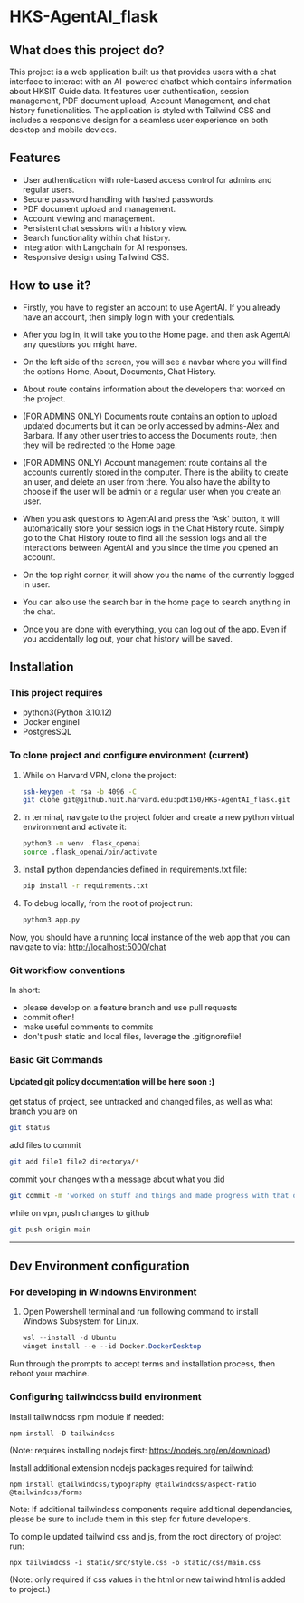 # HKS-AgentAI_flask

## What does this project do?

This project is a web application built us that provides users with a chat interface to interact with an AI-powered chatbot which contains information about HKSIT Guide data. It features user authentication, session management, PDF document upload, Account Management, and chat history functionalities. The application is styled with Tailwind CSS and includes a responsive design for a seamless user experience on both desktop and mobile devices.

## Features

- User authentication with role-based access control for admins and regular users.
- Secure password handling with hashed passwords.
- PDF document upload and management.
- Account viewing and management.
- Persistent chat sessions with a history view.
- Search functionality within chat history.
- Integration with Langchain for AI responses.
- Responsive design using Tailwind CSS.

## How to use it?

- Firstly, you have to register an account to use AgentAI. If you already have an account, then simply login with your credentials.

- After you log in, it will take you to the Home page. and then ask AgentAI any questions you might have.

- On the left side of the screen, you will see a navbar where you will find the options Home, About, Documents, Chat History.

- About route contains information about the developers that worked on the project.

- (FOR ADMINS ONLY) Documents route contains an option to upload updated documents but it can be only accessed by admins-Alex and Barbara. If any other user tries to access the Documents route, then they will be redirected to the Home page.

- (FOR ADMINS ONLY) Account management route contains all the accounts currently stored in the computer. There is the ability to create an user, and delete an user from there. You also have the ability to choose if the user will be admin or a regular user when you create an user.

- When you ask questions to AgentAI and press the 'Ask' button, it will automatically store your session logs in the Chat History route. Simply go to the Chat History route to find all the session logs and all the interactions between AgentAI and you since the time you opened an account.

- On the top right corner, it will show you the name of the currently logged in user.

- You can also use the search bar in the home page to search anything in the chat.

- Once you are done with everything, you can log out of the app. Even if you accidentally log out, your chat history will be saved.

## Installation

### This project requires

- python3(Python 3.10.12)
- Docker engineI
- PostgresSQL

### To clone project and configure environment (current)

  1. While on Harvard VPN, clone the project:

      ```bash
      ssh-keygen -t rsa -b 4096 -C 
      git clone git@github.huit.harvard.edu:pdt150/HKS-AgentAI_flask.git
      ```

  2. In terminal, navigate to the project folder and create a new python virtual environment and activate it:
  
      ```bash
      python3 -m venv .flask_openai
      source .flask_openai/bin/activate
      ```

  3. Install python dependancies defined in requirements.txt file:

      ```bash
      pip install -r requirements.txt
      ```

  4. To debug locally, from the root of project run:

      ```bash
      python3 app.py
      ```

Now, you should have a running local instance of the web app that you can navigate to via: <http://localhost:5000/chat>

### Git workflow conventions

In short:

- please develop on a feature branch and use pull requests
- commit often!
- make useful comments to commits
- don't push static and local files, leverage the .gitignorefile!

### Basic Git Commands

#### Updated git policy documentation will be here soon :)

get status of project, see untracked and changed files, as well as what branch you are on

```bash
git status
```

add files to commit

```bash
git add file1 file2 directorya/* 
```

commit your changes with a message about what you did

```bash
git commit -m 'worked on stuff and things and made progress with that other item too'
```

while on vpn, push changes to github

```bash
git push origin main
```

_____________________

## Dev Environment configuration

### For developing in Windowns Environment

1. Open Powershell terminal and run following command to install Windows Subsystem for Linux.

    ```ps1
    wsl --install -d Ubuntu
    winget install --e --id Docker.DockerDesktop
    ```

Run through the prompts to accept terms and installation process, then reboot your machine.

### Configuring tailwindcss build environment

Install tailwindcss npm module if needed:
```
npm install -D tailwindcss
```
(Note: requires installing nodejs first: https://nodejs.org/en/download)

Install additional extension nodejs packages required for tailwind:

```
npm install @tailwindcss/typography @tailwindcss/aspect-ratio @tailwindcss/forms         
```                   
Note: If additional tailwindcss components require additional dependancies, please be sure to include them in this step for future developers.

To compile updated tailwind css and js, from the root directory of project run:
```
npx tailwindcss -i static/src/style.css -o static/css/main.css
```
(Note: only required if css values in the html or new tailwind html is added to project.)
